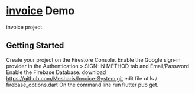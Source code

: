 # [invoice](https://invoice-system-flutter.web.app/) Demo

invoice project.

## Getting Started
Create your project on the Firestore Console.
Enable the Google sign-in provider in the Authentication > SIGN-IN METHOD tab and Email/Password
Enable the Firebase Database.
download https://github.com/Mesharis/Invoice-System.git
edit file utils / firebase_options.dart
On the command line run flutter pub get.
